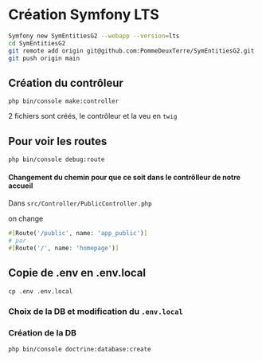 # Création Symfony LTS

```bash
Symfony new SymEntitiesG2 --webapp --version=lts
cd SymEntitiesG2
git remote add origin git@github.com:PommeDeuxTerre/SymEntitiesG2.git 
git push origin main
```

## Création du contrôleur

    php bin/console make:controller

2 fichiers sont créés, le contrôleur et la veu en `twig`

## Pour voir les routes

    php bin/console debug:route

#### Changement du chemin pour que ce soit dans le contrôlleur de notre accueil

Dans `src/Controller/PublicController.php`

on change

```php
#[Route('/public', name: 'app_public')]
# par
#[Route('/', name: 'homepage')]
```

## Copie de .env en .env.local
    cp .env .env.local

### Choix de la DB et modification du `.env.local`

### Création de la DB
    php bin/console doctrine:database:create
